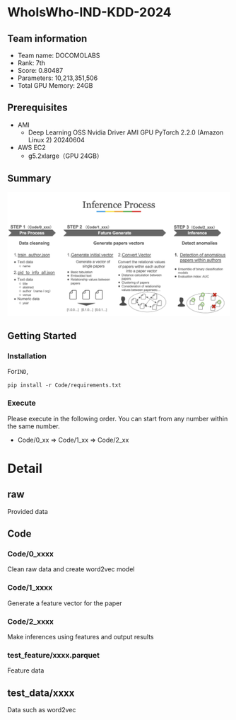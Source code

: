 # WhoIsWho-IND-KDD-2024

## Team information
- Team name: DOCOMOLABS
- Rank: 7th
- Score: 0.80487
- Parameters: 10,213,351,506
- Total GPU Memory: 24GB

## Prerequisites
* AMI 
    * Deep Learning OSS Nvidia Driver AMI GPU PyTorch 2.2.0 (Amazon Linux 2) 20240604 
* AWS EC2 
    * g5.2xlarge（GPU 24GB） 

## Summary
![alt text](<summary.png>)

## Getting Started

### Installation
For``IND``,
```
pip install -r Code/requirements.txt
```
### Execute
Please execute in the following order. 
You can start from any number within the same number.

* Code/0_xx => Code/1_xx => Code/2_xx

# Detail
## raw
Provided data

## Code
### Code/0_xxxx
Clean raw data and create word2vec model

### Code/1_xxxx
Generate a feature vector for the paper

### Code/2_xxxx
Make inferences using features and output results

### test_feature/xxxx.parquet
Feature data

## test_data/xxxx
Data such as word2vec